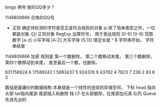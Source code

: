 bingo 两年 她的QQ多少？

1148809866 合格的QQ号

- 正则
 确定待检测的字符是否正是符合规则的对象
 js 除了简单类型之外，一切都是对象
 /[]/ 正则对象 RegExp
 运算符号， 用于表达规则 [0-9]
 [0-9] 范围 数字
 [a-z] 小写字母
 [A-Z] 大写字母 
 {5,13} 限定长度
 ^ $ 字符串开始， 字符串结束

 1148809866 
 加密
 规则是 第一个数删除， 第二个数移动末尾， 第三个数删除， 第四个数移动到末尾， 直至最后一个数，也删除。
 
 631758924 6
 17589243 1
 5892437 5
 924378 9
 43782 4
 7823 7
 238 2
 83 8
 3

数组是最廉价的数据结构
本身就是一个线性的连续的存储空间， 下标 head 指向头部 tail指向尾部
尾部插入和删除 栈 LF 
在头部删除，在尾部加元素  队列 Queue 先进先出的
